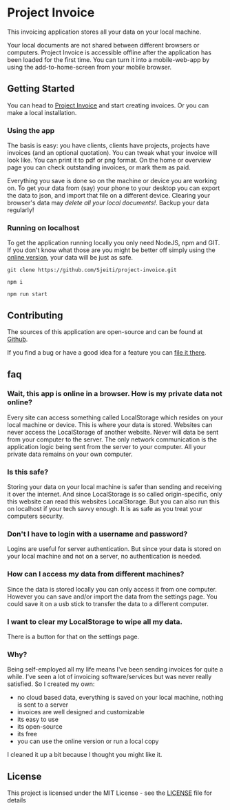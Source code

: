 # Project Invoice

This invoicing application stores all your data on your local machine.
 
Your local documents are not shared between different browsers or computers.
Project Invoice is accessible offline after the application has been loaded for the first time. You can turn it into a mobile-web-app by using the add-to-home-screen from your mobile browser.


## Getting Started

You can head to [Project Invoice](http://invoice.ronvalstar.nl) and start creating invoices.
Or you can make a local installation.

### Using the app

The basis is easy: you have clients, clients have projects, projects have invoices (and an optional quotation).
You can tweak what your invoice will look like. You can print it to pdf or png format.
On the home or overview page you can check outstanding invoices, or mark them as paid.

Everything you save is done so on the machine or device you are working on. To get your data from (say) your phone to your desktop you can export the data to json, and import that file on a different device.
Clearing your browser's data may *delete all your local documents!*. Backup your data regularly!

### Running on localhost

To get the application running locally you only need NodeJS, npm and GIT. If you don't know what those are you might be better off simply using the [online version](http://invoice.ronvalstar.nl), your data will be just as safe.

`git clone https://github.com/Sjeiti/project-invoice.git`

`npm i`

`npm run start`


## Contributing

The sources of this application are open-source and can be found at [Github](https://github.com/Sjeiti/project-invoice).
    
If you find a bug or have a good idea for a feature you can [file it there](https://github.com/Sjeiti/project-invoice/issues).
    

## faq

### Wait, this app is online in a browser. How is my private data not online?

Every site can access something called LocalStorage which resides on your local machine or device. This is where your data is stored. Websites can never access the LocalStorage of another website. Never will data be sent from your computer to the server. The only network communication is the application logic being sent from the server to your computer. All your private data remains on your own computer.

### Is this safe?

Storing your data on your local machine is safer than sending and receiving it over the internet. And since LocalStorage is so called origin-specific, only this website can read this websites LocalStorage. But you can also run this on localhost if your tech savvy enough. It is as safe as you treat your computers security.

### Don't I have to login with a username and password?

Logins are useful for server authentication. But since your data is stored on your local machine and not on a server, no authentication is needed.

### How can I access my data from different machines?

Since the data is stored locally you can only access it from one computer. However you can save and/or import the data from the settings page. You could save it on a usb stick to transfer the data to a different computer.

### I want to clear my LocalStorage to wipe all my data.

There is a button for that on the settings page.

### Why?

Being self-employed all my life means I've been sending invoices for quite a while. I've seen a lot of invoicing software/services but was never really satisfied.
So I created my own:

 - no cloud based data, everything is saved on your local machine, nothing is sent to a server
 - invoices are well designed and customizable
 - its easy to use
 - its open-source
 - its free
 - you can use the online version or run a local copy

I cleaned it up a bit because I thought you might like it.


## License

This project is licensed under the MIT License - see the [LICENSE](https://raw.githubusercontent.com/Sjeiti/project-invoice/master/LICENSE) file for details